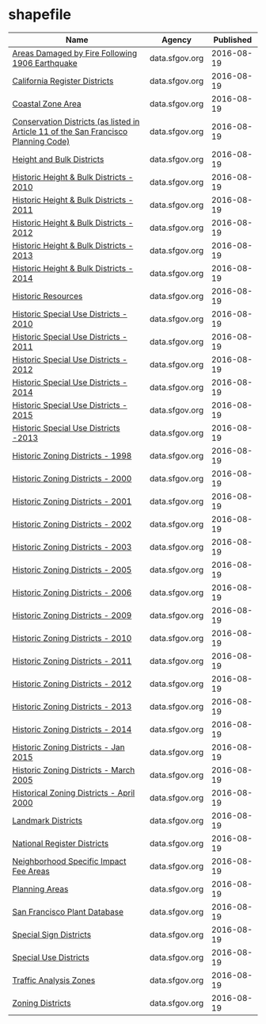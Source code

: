 # shapefile

Name | Agency | Published
---- | ---- | ---------
[Areas Damaged by Fire Following 1906 Earthquake](../socrata/yk2r-b4e8.md) | data.sfgov.org | 2016-08-19
[California Register Districts](../socrata/8jmc-fmem.md) | data.sfgov.org | 2016-08-19
[Coastal Zone Area](../socrata/v4ev-mbum.md) | data.sfgov.org | 2016-08-19
[Conservation Districts (as listed in Article 11 of the San Francisco Planning Code)](../socrata/wfz6-yn2b.md) | data.sfgov.org | 2016-08-19
[Height and Bulk Districts](../socrata/tt4g-gzy9.md) | data.sfgov.org | 2016-08-19
[Historic Height & Bulk Districts - 2010](../socrata/ti28-5szz.md) | data.sfgov.org | 2016-08-19
[Historic Height & Bulk Districts - 2011](../socrata/qcxd-tp4u.md) | data.sfgov.org | 2016-08-19
[Historic Height & Bulk Districts - 2012](../socrata/u3m4-4qjy.md) | data.sfgov.org | 2016-08-19
[Historic Height & Bulk Districts - 2013](../socrata/bnc6-9btz.md) | data.sfgov.org | 2016-08-19
[Historic Height & Bulk Districts - 2014](../socrata/6h9b-eksg.md) | data.sfgov.org | 2016-08-19
[Historic Resources](../socrata/mea5-sr74.md) | data.sfgov.org | 2016-08-19
[Historic Special Use Districts - 2010](../socrata/kmx9-ph84.md) | data.sfgov.org | 2016-08-19
[Historic Special Use Districts - 2011](../socrata/st6c-ij8w.md) | data.sfgov.org | 2016-08-19
[Historic Special Use Districts - 2012](../socrata/9d9m-eyy3.md) | data.sfgov.org | 2016-08-19
[Historic Special Use Districts - 2014](../socrata/uihu-8bih.md) | data.sfgov.org | 2016-08-19
[Historic Special Use Districts - 2015](../socrata/et47-hd49.md) | data.sfgov.org | 2016-08-19
[Historic Special Use Districts -2013](../socrata/r6jz-e8rw.md) | data.sfgov.org | 2016-08-19
[Historic Zoning Districts - 1998](../socrata/aypm-4d84.md) | data.sfgov.org | 2016-08-19
[Historic Zoning Districts - 2000](../socrata/aksh-67x3.md) | data.sfgov.org | 2016-08-19
[Historic Zoning Districts - 2001](../socrata/pdvd-w2q4.md) | data.sfgov.org | 2016-08-19
[Historic Zoning Districts - 2002](../socrata/ftvx-vtyc.md) | data.sfgov.org | 2016-08-19
[Historic Zoning Districts - 2003](../socrata/kspe-fmej.md) | data.sfgov.org | 2016-08-19
[Historic Zoning Districts - 2005](../socrata/u8bf-s4hg.md) | data.sfgov.org | 2016-08-19
[Historic Zoning Districts - 2006](../socrata/v9w2-c8v7.md) | data.sfgov.org | 2016-08-19
[Historic Zoning Districts - 2009](../socrata/u4br-5hb8.md) | data.sfgov.org | 2016-08-19
[Historic Zoning Districts - 2010](../socrata/w3j2-4hed.md) | data.sfgov.org | 2016-08-19
[Historic Zoning Districts - 2011](../socrata/by3b-5pje.md) | data.sfgov.org | 2016-08-19
[Historic Zoning Districts - 2012](../socrata/9xqx-n98b.md) | data.sfgov.org | 2016-08-19
[Historic Zoning Districts - 2013](../socrata/manb-7mxp.md) | data.sfgov.org | 2016-08-19
[Historic Zoning Districts - 2014](../socrata/jn35-yfmd.md) | data.sfgov.org | 2016-08-19
[Historic Zoning Districts - Jan 2015](../socrata/utj8-tgqr.md) | data.sfgov.org | 2016-08-19
[Historic Zoning Districts - March 2005](../socrata/d7vm-pqzv.md) | data.sfgov.org | 2016-08-19
[Historical Zoning Districts - April 2000](../socrata/prs8-k8k3.md) | data.sfgov.org | 2016-08-19
[Landmark Districts](../socrata/vnrd-fpg7.md) | data.sfgov.org | 2016-08-19
[National Register Districts](../socrata/gb96-vq8h.md) | data.sfgov.org | 2016-08-19
[Neighborhood Specific Impact Fee Areas](../socrata/5wzi-cte2.md) | data.sfgov.org | 2016-08-19
[Planning Areas](../socrata/wf35-y6fh.md) | data.sfgov.org | 2016-08-19
[San Francisco Plant Database](../socrata/27u4-a5b3.md) | data.sfgov.org | 2016-08-19
[Special Sign Districts](../socrata/db79-dvnt.md) | data.sfgov.org | 2016-08-19
[Special Use Districts](../socrata/hiu7-bvqk.md) | data.sfgov.org | 2016-08-19
[Traffic Analysis Zones](../socrata/j4sj-j2nf.md) | data.sfgov.org | 2016-08-19
[Zoning Districts](../socrata/8br2-hhp3.md) | data.sfgov.org | 2016-08-19

